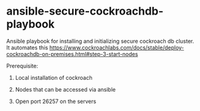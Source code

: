 # ansible-secure-cockroachdb-playbook
Ansible playbook for installing and initializing secure cockroach db cluster. 
It automates this 
https://www.cockroachlabs.com/docs/stable/deploy-cockroachdb-on-premises.html#step-3-start-nodes

Prerequisite:

1. Local installation of cockroach

2. Nodes that can be accessed via ansible

3. Open port 26257 on the servers



